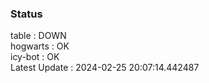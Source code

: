 ### Status


table : DOWN  
hogwarts : OK  
icy-bot : OK  
Latest Update : 2024-02-25 20:07:14.442487

